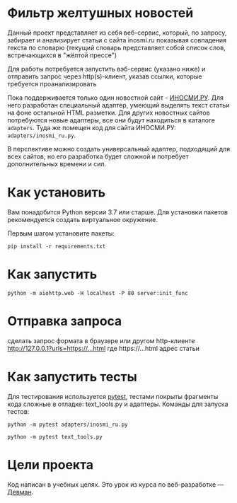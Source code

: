 # Фильтр желтушных новостей


Данный проект представляет из себя веб-сервис, который, по запросу, забирает и анализирует статьи с сайта inosmi.ru показывая совпадения текста по словарю (текущий словарь представляет собой список слов, встречающихся в "жёлтой прессе") 

Для работы потребуется запустить вэб-сервис (указано ниже) и отправить запрос через http(s)-клиент, указав ссылки, которые требуется проанализировать

Пока поддерживается только один новостной сайт - [ИНОСМИ.РУ](https://inosmi.ru/). Для него разработан специальный адаптер, умеющий выделять текст статьи на фоне остальной HTML разметки. Для других новостных сайтов потребуются новые адаптеры, все они будут находиться в каталоге `adapters`. Туда же помещен код для сайта ИНОСМИ.РУ: `adapters/inosmi_ru.py`.

В перспективе можно создать универсальный адаптер, подходящий для всех сайтов, но его разработка будет сложной и потребует дополнительных времени и сил.

# Как установить

Вам понадобится Python версии 3.7 или старше. Для установки пакетов рекомендуется создать виртуальное окружение.

Первым шагом установите пакеты:

```python3
pip install -r requirements.txt
```

# Как запустить

```python3
python -m aiohttp.web -H localhost -P 80 server:init_func
```

# Отправка запроса
сделать запрос формата в браузере или другом http-клиенте
http://127.0.0.1?urls=https://...html
где https://...html адрес статьи

# Как запустить тесты

Для тестирования используется [pytest](https://docs.pytest.org/en/latest/), тестами покрыты фрагменты кода сложные в отладке: text_tools.py и адаптеры. Команды для запуска тестов:

```
python -m pytest adapters/inosmi_ru.py
```

```
python -m pytest text_tools.py
```

# Цели проекта

Код написан в учебных целях. Это урок из курса по веб-разработке — [Девман](https://dvmn.org).
